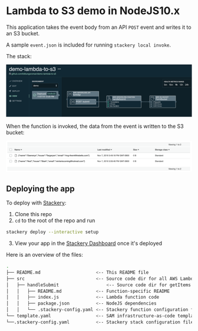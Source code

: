 # Lambda to S3 demo in NodeJS10.x

This application takes the event body from an API `POST` event and writes it to an S3 bucket.

A sample `event.json` is included for running `stackery local invoke`.

The stack:

![The deployed stack](img/stackery-dashboard.png)

When the function is invoked, the data from the event is written to the S3 bucket:

![S3 bucket](img/s3.png)

## Deploying the app

To deploy with [Stackery](https://www.stackery.io/):

1. Clone this repo
2. `cd` to the root of the repo and run
```bash
stackery deploy --interactive setup
```
3. View your app in the [Stackery Dashboard](https://app.stackery.io/) once it's deployed

Here is an overview of the files:

```bash
.
├── README.md                     <-- This README file
├── src                           <-- Source code dir for all AWS Lambda functions
│   ├── handleSubmit                  <-- Source code dir for getItems function
│   │   ├── README.md             <-- Function-specific README
│   │   ├── index.js              <-- Lambda function code
│   │   ├── package.json          <-- NodeJS dependencies
│   │   └── .stackery-config.yaml <-- Stackery function configuration file
└── template.yaml                 <-- SAM infrastructure-as-code template
└──.stackery-config.yaml          <-- Stackery stack configuration file
```

